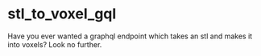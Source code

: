 # stl_to_voxel_gql
Have you ever wanted a graphql endpoint which takes an stl and makes it into voxels? Look no further.
